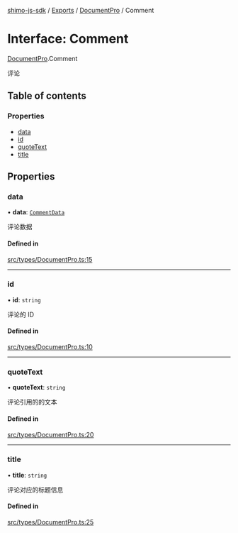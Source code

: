[shimo-js-sdk](../README.md) / [Exports](../modules.md) / [DocumentPro](../modules/DocumentPro.md) / Comment

# Interface: Comment

[DocumentPro](../modules/DocumentPro.md).Comment

评论

## Table of contents

### Properties

- [data](DocumentPro.Comment.md#data)
- [id](DocumentPro.Comment.md#id)
- [quoteText](DocumentPro.Comment.md#quotetext)
- [title](DocumentPro.Comment.md#title)

## Properties

### data

• **data**: [`CommentData`](DocumentPro.CommentData.md)

评论数据

#### Defined in

[src/types/DocumentPro.ts:15](https://github.com/shimohq/shimo-js-sdk/blob/42e1df1/src/types/DocumentPro.ts#L15)

___

### id

• **id**: `string`

评论的 ID

#### Defined in

[src/types/DocumentPro.ts:10](https://github.com/shimohq/shimo-js-sdk/blob/42e1df1/src/types/DocumentPro.ts#L10)

___

### quoteText

• **quoteText**: `string`

评论引用的的文本

#### Defined in

[src/types/DocumentPro.ts:20](https://github.com/shimohq/shimo-js-sdk/blob/42e1df1/src/types/DocumentPro.ts#L20)

___

### title

• **title**: `string`

评论对应的标题信息

#### Defined in

[src/types/DocumentPro.ts:25](https://github.com/shimohq/shimo-js-sdk/blob/42e1df1/src/types/DocumentPro.ts#L25)

